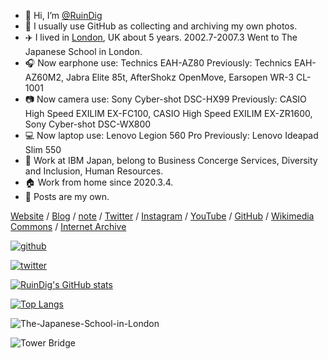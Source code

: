 - 👋 Hi, I’m [@RuinDig](https://github.com/RuinDig)
- 👀 I usually use GitHub as collecting and archiving my own photos.
- ✈️ I lived in [London](https://github.com/RuinDig/RuinDig/blob/main/London.md), UK about 5 years. 2002.7-2007.3 Went to The Japanese School in London.
- 🎧 Now earphone use: Technics EAH-AZ80  Previously: Technics EAH-AZ60M2, Jabra Elite 85t, AfterShokz OpenMove, Earsopen WR-3 CL-1001
- 📷 Now camera use: Sony Cyber-shot DSC-HX99  Previously: CASIO High Speed EXILIM EX-FC100, CASIO High Speed EXILIM EX-ZR1600, Sony Cyber-shot DSC-WX800
- 💻 Now laptop use: Lenovo Legion 560 Pro  Previously: Lenovo Ideapad Slim 550
- 🏢 Work at IBM Japan, belong to Business Concerge Services, Diversity and Inclusion, Human Resources.
- 🏠 Work from home since 2020.3.4.
- 🔑 Posts are my own.

[Website](https://ruindig.github.io) / [Blog](https://ruindig.hatenablog.jp) / [note](https://note.com/ruindig) / [Twitter](https://twitter.com/RuinDig) / [Instagram](https://www.instagram.com/ruin.dig) / [YouTube](https://www.youtube.com/RuinDig) / [GitHub](https://github.com/RuinDig) / [Wikimedia Commons](https://commons.wikimedia.org/wiki/User:RuinDig) / [Internet Archive](https://archive.org/details/@ruindig)

[![github](https://img.shields.io/github/followers/RuinDig?label=Follow%40RuinDig&style=social)](https://github.com/RuinDig)

[![twitter](https://img.shields.io/twitter/follow/RuinDig?style=social)](https://twitter.com/RuinDig)

[![RuinDig's GitHub stats](https://github-readme-stats.vercel.app/api?username=RuinDig&include_all_commits=true)](https://github.com/anuraghazra/github-readme-stats)

[![Top Langs](https://github-readme-stats.vercel.app/api/top-langs/?username=RuinDig)](https://github.com/anuraghazra/github-readme-stats)

![The-Japanese-School-in-London](https://user-images.githubusercontent.com/20723919/128956650-59f40d1e-85eb-4d8c-bae2-8de77557a450.JPG)

![Tower Bridge](https://user-images.githubusercontent.com/20723919/128961487-a4b00314-90cf-4b77-91bf-bbf48be328c9.JPG)
